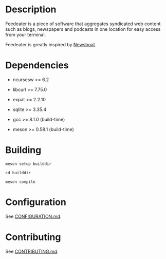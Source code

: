 # Description

Feedeater is a piece of software that aggregates syndicated web content such as blogs, newspapers and podcasts in one location for easy access from your terminal.

Feedeater is greatly inspired by [Newsboat](https://www.newsboat.org).

# Dependencies

* ncursesw >= 6.2

* libcurl >= 7.75.0

* expat >= 2.2.10

* sqlite >= 3.35.4

* gcc >= 8.1.0 (build-time)

* meson >= 0.58.1 (build-time)

# Building

```
meson setup builddir
```

```
cd builddir
```

```
meson compile
```

# Configuration

See [CONFIGURATION.md](https://gitlab.com/got2teas/feedeater/-/blob/main/CONFIGURATION.md).


# Contributing

See [CONTRIBUTING.md](https://gitlab.com/got2teas/feedeater/-/blob/main/CONTRIBUTING.md).
